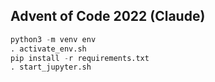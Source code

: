 ## Advent of Code 2022 (Claude)

```python
python3 -m venv env
. activate_env.sh
pip install -r requirements.txt
. start_jupyter.sh
```
